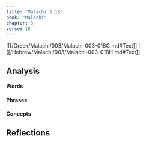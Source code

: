 ```yaml
---
title: "Malachi 3:18"
book: "Malachi"
chapter: 3
verse: 18
---
```

![[/Greek/Malachi/003/Malachi-003-018G.md#Text]]
![[/Hebrew/Malachi/003/Malachi-003-018H.md#Text]]

## Analysis

#### Words

#### Phrases

#### Concepts

## Reflections
